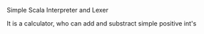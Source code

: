Simple Scala Interpreter and Lexer

It is a calculator, who can add and substract simple positive int's  
